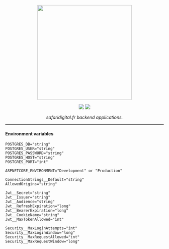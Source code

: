 <p align="center">
    <img width="300" src=".assets/logo-v1_full.svg">
</p>
<div align="center">
    <a href="https://github.com/SafariLib"><img src="https://img.shields.io/badge/SafariLib-yellow.svg"></a>
    <a href="https://dotnet.microsoft.com/en-us/"><img src="https://img.shields.io/badge/.net_8.0-blue.svg"></a>
</div>

<p align="center">
    <em>safaridigital.fr backend applications.</em>
</p>

---

#### Environment variables

```
POSTGRES_DB="string"
POSTGRES_USER="string"
POSTGRES_PASSWORD="string"
POSTGRES_HOST="string"
POSTGRES_PORT="int"

ASPNETCORE_ENVIRONMENT="Development" or "Production"

ConnectionStrings__Default="string"
AllowedOrigins="string"

Jwt__Secret="string"
Jwt__Issuer="string"
Jwt__Audience="string"
Jwt__RefreshExpiration="long"
Jwt__BearerExpiration="long"
Jwt__CookieName="string"
Jwt__MaxTokenAllowed="int"

Security__MaxLoginAttempts="int"
Security__MaxLoginWindow="long"
Security__MaxRequestAllowed="int"
Security__MaxRequestWindow="long"
```
